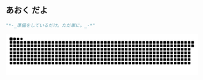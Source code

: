 ## あおく だよ

```py
"*-_準備をしているだけ。ただ単に。_-*"
```
<picture>
  <source media="(prefers-color-scheme: dark)" srcset="https://raw.githubusercontent.com/aoku151/aoku151/main/img/snake-dark.svg">
  <source media="(prefers-color-scheme: light)" srcset="https://raw.githubusercontent.com/aoku151/aoku151/main/img/snake.svg">
  <img alt="github contribution grid snake animation" src="https://raw.githubusercontent.com/aoku151/aoku151/main/img/snake.svg">
</picture>
